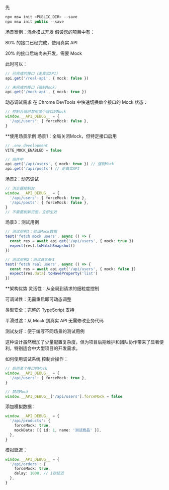 先

```typescript
npx msw init <PUBLIC_DIR> --save
npx msw init public --save
```

场景案例：混合模式开发
假设您的项目中有：

80% 的接口已经完成，使用真实 API

20% 的接口后端尚未开发，需要 Mock

此时可以：

```typescript
// 已完成的接口（走真实API）
api.get('/real-api', { mock: false })

// 未完成的接口（强制Mock）
api.get('/mock-api', { mock: true })
```

动态调试需求
在 Chrome DevTools 中快速切换单个接口的 Mock 状态：

```typescript
// 控制台临时禁用某个接口的Mock
window.__API_DEBUG__ = {
  '/api/users': { forceMock: false },
}
```

\*\*使用场景示例
场景1：全局关闭Mock，但特定接口启用

```typescript
// .env.development
VITE_MOCK_ENABLED = false

// 组件中
api.get('/api/users', { mock: true }) // 强制Mock
api.get('/api/posts') // 走真实API
```

场景2：动态调试

```typescript
// 浏览器控制台
window.__API_DEBUG__ = {
  '/api/users': { forceMock: true },
  '/api/posts': { forceMock: false },
}
// 不需要刷新页面，立即生效
```

场景3：测试用例

```typescript
// 测试用例1：验证Mock数据
test('fetch mock users', async () => {
  const res = await api.get('/api/users', { mock: true })
  expect(res).toMatchSnapshot()
})

// 测试用例2：测试真实API
test('fetch real users', async () => {
  const res = await api.get('/api/users', { mock: false })
  expect(res.data).toHaveProperty('list')
})
```

\*\*架构优势
灵活性：从全局到请求的细粒度控制

可调试性：无需重启即可动态调整

类型安全：完整的 TypeScript 支持

平滑过渡：从 Mock 到真实 API 无需修改业务代码

测试友好：便于编写不同场景的测试用例

这种设计虽然增加了少量配置复杂度，但为项目后期维护和团队协作带来了显著便利，特别适合中大型项目的开发需求。

如何使用调试系统
控制台操作：

```typescript
// 启用某个接口的Mock
window.__API_DEBUG__ = {
  '/api/users': { forceMock: true },
}

// 禁用Mock
window.__API_DEBUG__['/api/users'].forceMock = false
```

添加模拟数据：

```typescript
window.__API_DEBUG__ = {
  '/api/products': {
    forceMock: true,
    mockData: [{ id: 1, name: '测试商品' }],
  },
}
```

模拟延迟：

```typescript
window.__API_DEBUG__ = {
  '/api/orders': {
    forceMock: true,
    delay: 1000, // 1秒延迟
  },
}
```
